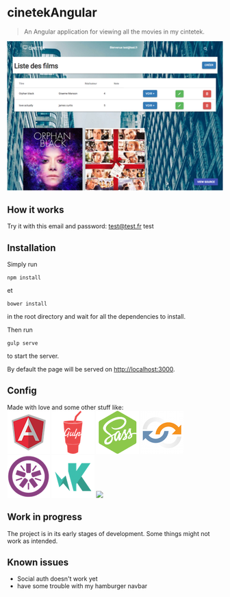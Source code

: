 # cinetekAngular

>  An Angular application for viewing all the movies in my cintetek. 

<img src="src/assets/images/capture.png">

## How it works
Try it with this email and password:
test@test.fr
test

## Installation
Simply run
```
npm install
```
et
```
bower install
```
in the root directory and wait for all the dependencies to install.

Then run 

```
gulp serve
```
to start the server. 

By default the page will be served on <a href="http://localhost:3000">http://localhost:3000</a>.

## Config
Made with love and some other stuff like:  <br />
<img src="src/assets/images/angular.png">
<img src="src/assets/images/gulp.png">
<img src="src/assets/images/node-sass.png">
<img src="src/assets/images/browsersync.png">
<img src="src/assets/images/jasmine.png">
<img src="src/assets/images/karma.png">
<img src="http://materializecss.com/images/favicon/apple-touch-icon-152x152.png">


## Work in progress
The project is in its early stages of development. Some things might not work as intended.

## Known issues
* Social auth doesn't work yet
* have some trouble with my hamburger navbar
